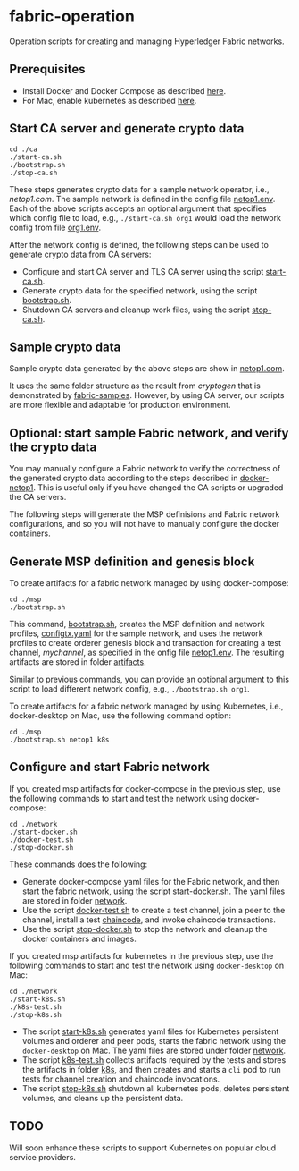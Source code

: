 # fabric-operation

Operation scripts for creating and managing Hyperledger Fabric networks.

## Prerequisites
* Install Docker and Docker Compose as described [here](https://docs.docker.com/compose/install/).
* For Mac, enable kubernetes as described [here](https://docs.docker.com/docker-for-mac/#kubernetes).

## Start CA server and generate crypto data
```
cd ./ca
./start-ca.sh
./bootstrap.sh
./stop-ca.sh
```
These steps generates crypto data for a sample network operator, i.e., _netop1.com_.  The sample network is defined in the config file [netop1.env](./config/netop1.env).  Each of the above scripts accepts an optional argument that specifies which config file to load, e.g., `./start-ca.sh org1` would load the network config from file [org1.env](./config/org1.env).

After the network config is defined, the following steps can be used to generate crypto data from CA servers:
* Configure and start CA server and TLS CA server using the script [start-ca.sh](./ca/start-ca.sh).
* Generate crypto data for the specified network, using the script [bootstrap.sh](./ca/bootstrap.sh).
* Shutdown CA servers and cleanup work files, using the script [stop-ca.sh](./ca/stop-ca.sh).

## Sample crypto data
Sample crypto data generated by the above steps are show in [netop1.com](./netop1.com).

It uses the same folder structure as the result from _cryptogen_ that is demonstrated by [fabric-samples](https://github.com/hyperledger/fabric-samples). However, by using CA server, our scripts are more flexible and adaptable for production environment.

## Optional: start sample Fabric network, and verify the crypto data
You may manually configure a Fabric network to verify the correctness of the generated crypto data according to the steps described in [docker-netop1](./docker-netop1). This is useful only if you have changed the CA scripts or upgraded the CA servers.

The following steps will generate the MSP definisions and Fabric network configurations, and so you will not have to manually configure the docker containers.

## Generate MSP definition and genesis block
To create artifacts for a fabric network managed by using docker-compose:
```
cd ./msp
./bootstrap.sh
```
This command, [bootstrap.sh](./msp/bootstrap.sh), creates the MSP definition and network profiles, [configtx.yaml](./netop1.com/artifacts/configtx.yaml) for the sample network, and uses the network profiles to create orderer genesis block and transaction for creating a test channel, _mychannel_, as specified in the onfig file [netop1.env](./config/netop1.env).  The resulting artifacts are stored in folder [artifacts](./netop1.com/artifacts).

Similar to previous commands, you can provide an optional argument to this script to load different network config, e.g., `./bootstrap.sh org1`.

To create artifacts for a fabric network managed by using Kubernetes, i.e., docker-desktop on Mac, use the following command option:
```
cd ./msp
./bootstrap.sh netop1 k8s
```
## Configure and start Fabric network
If you created msp artifacts for docker-compose in the previous step, use the following commands to start and test the network using docker-compose:
```
cd ./network
./start-docker.sh
./docker-test.sh
./stop-docker.sh
```
These commands does the following:
* Generate docker-compose yaml files for the Fabric network, and then start the fabric network, using the script [start-docker.sh](./network/start-docker.sh).  The yaml files are stored in folder [network](./netop1.com/network).
* Use the script [docker-test.sh](./network/docker-test.sh) to create a test channel, join a peer to the channel, install a test [chaincode](./chaincode/chaincode_example02/go), and invoke chaincode transactions.
* Use the script [stop-docker.sh](./network/stop-docker.sh) to stop the network and cleanup the docker containers and images.

If you created msp artifacts for kubernetes in the previous step, use the following commands to start and test the network using `docker-desktop` on Mac:
```
cd ./network
./start-k8s.sh
./k8s-test.sh
./stop-k8s.sh
```
* The script [start-k8s.sh](./network/start-k8s.sh) generates yaml files for Kubernetes persistent volumes and orderer and peer pods, starts the fabric network using the `docker-desktop` on Mac. The yaml files are stored under folder [network](./netop1.com/network). 
* The script [k8s-test.sh](./network/k8s-test.sh) collects artifacts required by the tests and stores the artifacts in folder [k8s](./netop1.com/k8s), and then creates and starts a `cli` pod to run tests for channel creation and chaincode invocations.
* The script [stop-k8s.sh](./network/stop-k8s.sh) shutdown all kubernetes pods, deletes persistent volumes, and cleans up the persistent data.

## TODO
Will soon enhance these scripts to support Kubernetes on popular cloud service providers.